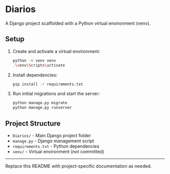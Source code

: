 # Diarios

A Django project scaffolded with a Python virtual environment (venv).

## Setup

1. Create and activate a virtual environment:
   ```sh
   python -m venv venv
   .\venv\Scripts\activate
   ```
2. Install dependencies:
   ```sh
   pip install -r requirements.txt
   ```
3. Run initial migrations and start the server:
   ```sh
   python manage.py migrate
   python manage.py runserver
   ```

## Project Structure
- `Diarios/` - Main Django project folder
- `manage.py` - Django management script
- `requirements.txt` - Python dependencies
- `venv/` - Virtual environment (not committed)

---

Replace this README with project-specific documentation as needed.
